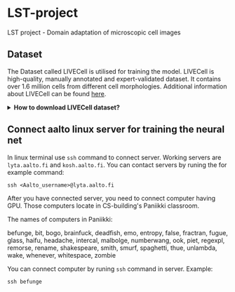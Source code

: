 # LST-project

LST project - Domain adaptation of microscopic cell images

## Dataset

The Dataset called LIVECell is utilised for training the model. LIVECell is high-quality, manually annotated and expert-validated dataset. It contains over 1.6 million cells from different cell morphologies. Additional information about LIVECell can be found [here](https://sartorius-research.github.io/LIVECell/).

<details><summary><b> How to download LIVECell dataset? </b> </summary><br />

Dataset is stored in an Amazon Web Services (AWS) S3-bucket. If you have **an AWS IAM-user using the AWS-CLI**, you can download dataset using terminal command:

`aws s3 sync s3://livecell-dataset .`

**Otherwise follow these steps:**

Use `curl` to make an HTTP-request to get the S3 XML-response and save to `files.xml`:

```
curl -H "GET /?list-type=2 HTTP/1.1" \
     -H "Host: livecell-dataset.s3.eu-central-1.amazonaws.com" \
     -H "Date: 20161025T124500Z" \
     -H "Content-Type: text/plain" http://livecell-dataset.s3.eu-central-1.amazonaws.com/ > files.xml

```

After that, get the urls from files in `ulrs.txt` using `grep`:

```grep -oPm1 "(?<=<Key>)[^<]+" files.xml | sed -e 's/^/http:\/\/livecell-dataset.s3.eu-central-1.amazonaws.com\//' > urls.txt```

Finally, download the wanted files using `wget`.

Full instructions for downloading the LIVECell and file structures of dataset can be found [here](https://sartorius-research.github.io/LIVECell/#:~:text=Download%20all%20of%20LIVECell). 
</details>

## Connect aalto linux server for training the neural net

In linux terminal use `ssh` command to connect server. Working servers are `lyta.aalto.fi` and `kosh.aalto.fi`. You can contact servers by runing the for example command:

`ssh <Aalto_username>@lyta.aalto.fi`

After you have connected server, you need to connect computer having GPU. Those computers locate in CS-building's Paniikki classroom.

The names of computers in Paniikki:

befunge, bit, bogo, brainfuck, deadfish, emo, entropy, false, fractran, fugue, glass, haifu, headache, intercal, malbolge, numberwang, ook, piet, regexpl, remorse, rename, shakespeare, smith, smurf, spaghetti, thue, unlambda, wake, whenever, whitespace, zombie

You can connect computer by runing `ssh` command in server. Example:

`ssh befunge`